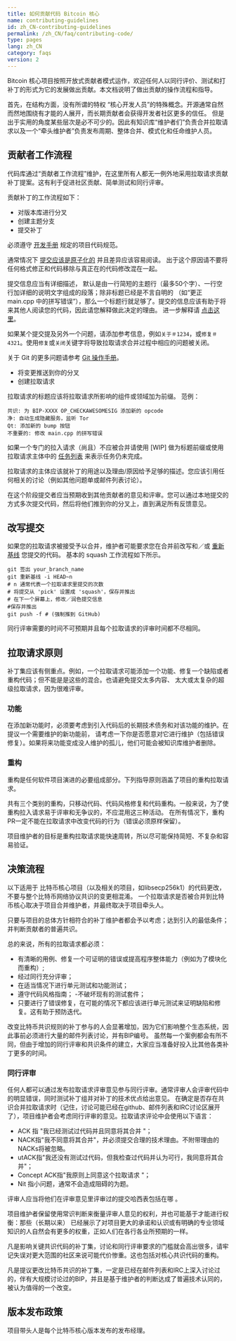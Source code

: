 ```yaml
---
title: 如何贡献代码 Bitcoin 核心
name: contributing-guidelines
id: zh_CN-contributing-guidelines
permalink: /zh_CN/faq/contributing-code/
type: pages
lang: zh_CN
category: faqs
version: 2
---
```


Bitcoin 核心项目按照开放式贡献者模式运作，欢迎任何人以同行评价、测试和打补丁的形式为它的发展做出贡献。本文档说明了做出贡献的操作流程和指导。

首先，在结构方面，没有所谓的特权 “核心开发人员”的特殊概念。开源通常自然而然地围绕有才能的人展开，而长期贡献者会获得开发者社区更多的信任。
但是出于实用的角度某些层次是必不可少的。因此有知识库“维护者们”负责合并拉取请求以及一个“牵头维护者”负责发布周期、整体合并、模式化和任命维护人员。

贡献者工作流程
-----------------

代码库通过“贡献者工作流程”维护，在这里所有人都无一例外地采用拉取请求贡献补丁提案。这有利于促进社区贡献、简单测试和同行评审。

贡献补丁的工作流程如下：

  - 对版本库进行分叉
  - 创建主题分支
  - 提交补丁

必须遵守 [开发手册](https://github.com/bitcoin/bitcoin/blob/master/doc/developer-notes.md) 规定的项目代码规范。

通常情况下 [提交应该是原子化的](https://en.wikipedia.org/wiki/Atomic_commit#Atomic_commit_convention) 并且差异应该容易阅读。
出于这个原因请不要将任何格式修正和代码移除与真正在的代码修改混在一起。

提交信息应当有详细描述， 默认是由一行简短的主题行（最多50个字）、一行空行加详细的说明文字组成的段落；除非标题已经是不言自明的
（如“更正 main.cpp 中的拼写错误”），那么一个标题行就足够了。提交的信息应该有助于将来其他人阅读您的代码，因此请您解释做此决定的理由。
进一步解释请 [点击这里](http://chris.beams.io/posts/git-commit/)。

如果某个提交提及另外一个问题，请添加参考信息，例如`关于＃1234`，或`修复＃4321`。使用`修复`或`关闭`关键字将导致拉取请求合并过程中相应的问题被关闭。

关于 Git 的更多问题请参考 [Git 操作手册](https://git-scm.com/doc)。

  - 将变更推送到你的分叉
  - 创建拉取请求

拉取请求的标题应该将拉取请求所影响的组件或领域加为前缀。 范例：

    共识: 为 BIP-XXXX OP_CHECKAWESOMESIG 添加新的 opcode
    净: 自动生成隐藏服务，监听 Tor
    Qt: 添加新的 bump 按钮
    不重要的: 修改 main.cpp 的拼写错误

如果一个专门的拉入请求（尚且）不应被合并请使用 [WIP] 做为标题前缀或使用拉取请求主体中的 [任务列表](https://help.github.com/articles/basic-writing-and-formatting-syntax/#task-lists) 来表示任务仍未完成。

拉取请求的主体应该就补丁的用途以及理由/原因给予足够的描述。您应该引用任何相关的讨论（例如其他问题单或邮件列表讨论）。

在这个阶段提交者应当预期收到其他贡献者的意见和评审。您可以通过本地提交的方式多次提交代码，然后将他们推到你的分叉上，直到满足所有反馈意见。

改写提交
-----------------
如果您的拉取请求被接受予以合并，维护者可能要求您在合并前改写和／或 [重新基线](https://git-scm.com/docs/git-rebase) 您提交的代码。
基本的 squash 工作流程如下所示。

    git 签出 your_branch_name
    git 重新基线 -i HEAD~n
    # n 通常代表一个拉取请求里提交的次数
    # 将提交从 'pick' 设置成 'squash'，保存并推出
    # 在下一个屏幕上，修改／润色提交信息
    #保存并推出
    git push -f # (强制推到 GitHub)

同行评审需要的时间不可预期并且每个拉取请求的评审时间都不尽相同。


拉取请求原则
-----------------------

补丁集应该有侧重点。例如，一个拉取请求可能添加一个功能、修复一个缺陷或者重构代码；但不能是是这些的混合。也请避免提交太多内容、
太大或太复杂的超级拉取请求，因为很难评审。

### 功能

在添加新功能时，必须要考虑到引入代码后的长期技术债务和对该功能的维护。在提议一个需要维护的新功能前， 请考虑一下你是否愿意对它进行维护（包括错误修复）。如果将来功能变成没人维护的孤儿，他们可能会被知识库维护者删除。

### 重构

重构是任何软件项目演进的必要组成部分。下列指导原则涵盖了项目的重构拉取请求。


共有三个类别的重构，只移动代码、代码风格修复和代码重构。一般来说，为了使重构拉入请求易于评审和无争议的，不应混用这三种活动。 
在所有情况下，重构PR一定不能在拉取请求中改变代码的行为（错误必须原样保留）。


项目维护者的目标是重构拉取请求能快速周转，所以尽可能保持简短、不复杂和容易验证。



决策流程
-------------------------

以下适用于 比特币核心项目（以及相关的项目，如libsecp256k1）的代码更改，不要与整个比特币网络协议共识的变更相混淆。
一个拉取请求是否被合并到比特币核心取决于项目合并维护者，并最终取决于项目牵头人。

只要与项目的总体方针相符合的补丁维护者都会予以考虑；达到引入的最低条件；并判断贡献者的普遍共识。


总的来说，所有的拉取请求都必须：

  - 有清晰的用例、修复一个可证明的错误或提高程序整体能力（例如为了模块化而重构）;
  - 经过同行充分评审；
  - 在适当情况下进行单元测试和功能测试；
  - 遵守代码风格指南；
  -不破坏现有的测试套件；
  - 只要进行了错误修复，在可能的情况下都应该进行单元测试来证明缺陷和修复。这有助于预防迭代。

改变比特币共识规则的补丁参与的人会显著增加，因为它们影响整个生态系统，因此事前必须进行大量的邮件列表讨论，并有BIP编号。
虽然每一个案例都会有所不同，但由于增加的同行评审和共识条件的建立，大家应当准备好投入比其他各类补丁更多的时间。

### 同行评审

任何人都可以通过发布拉取请求评审意见参与同行评审。通常评审人会评审代码中的明显错误，同时测试补丁组并对补丁的技术优点给出意见。
在确定是否存在共识合并拉取请求时（记住，讨论可能已经在github、邮件列表和IRC讨论区展开了），项目维护者会考虑同行评审的意见。拉取请求评论中会使用以下语言：

  - ACK 指 "我已经测试过代码并且同意将其合并 "；
  - NACK指"我不同意将其合并"，并必须提交合理的技术理由。不附带理由的NACKs将被忽略。 
  - utACK指"我还没有测试过代码，但我检查过代码并认为可行，我同意将其合并"；
  - Concept ACK指"我原则上同意这个拉取请求 "；
  - Nit 指小问题，通常不会造成阻碍的为题。

评审人应当将他们在评审意见里评审过的提交哈西表包括在哪 。

项目维护者保留使用常识判断来衡量评审人意见的权利，并也可能基于才能进行权衡：那些（长期以来）
已经展示了对项目更大的承诺和认识或有明确的专业领域知识的人自然会有更多的权重，正如人们在各行各业所预期的一样。

凡是影响关键共识代码的补丁集，讨论和同行评审要求的门槛就会高出很多，请牢记失误对更大范围的社区来说可能代价惨重。这也包括对核心共识代码的重构。

凡是提议更改比特币共识的补丁集，一定是已经在邮件列表和IRC上深入讨论过的，伴有大规模讨论过的BIP，并且是基于维护者的判断达成了普遍技术认同的，
被认为值得的一个改变。


版本发布政策
--------------

项目带头人是每个比特币核心版本发布的发布经理。
